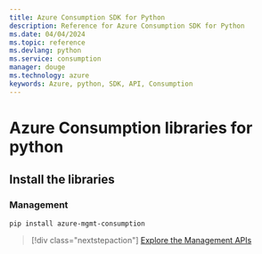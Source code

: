 ```yaml
---
title: Azure Consumption SDK for Python
description: Reference for Azure Consumption SDK for Python
ms.date: 04/04/2024
ms.topic: reference
ms.devlang: python
ms.service: consumption
manager: douge
ms.technology: azure
keywords: Azure, python, SDK, API, Consumption
---
```

# Azure Consumption libraries for python

## Install the libraries


### Management

```bash
pip install azure-mgmt-consumption
```
> [!div class="nextstepaction"]
> [Explore the Management APIs](/python/api/azure-mgmt-consumption)